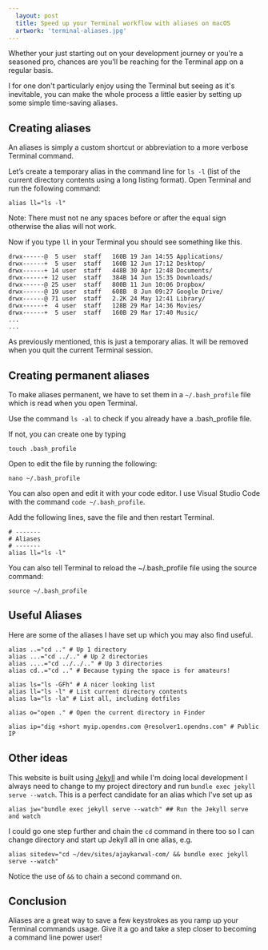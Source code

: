```yaml
---
  layout: post
  title: Speed up your Terminal workflow with aliases on macOS
  artwork: 'terminal-aliases.jpg'
---
```


Whether your just starting out on your development journey or you're a seasoned pro, chances are you'll be reaching for the Terminal app on a regular basis.

I for one don't particularly enjoy using the Terminal but seeing as it's inevitable, you can make the whole process a little easier by setting up some simple time-saving aliases.

## Creating aliases

An aliases is simply a custom shortcut or abbreviation to a more verbose Terminal command.

Let’s create a temporary alias in the command line for `ls -l` (list of the current directory contents using a long listing format). Open Terminal and run the following command:

```shell
alias ll="ls -l"
```

Note: There must not ne any spaces before or after the equal sign otherwise the alias will not work.

Now if you type `ll` in your Terminal you should see something like this.

```shell
drwx------@  5 user  staff   160B 19 Jan 14:55 Applications/
drwx------+  5 user  staff   160B 12 Jun 17:12 Desktop/
drwx------+ 14 user  staff   448B 30 Apr 12:48 Documents/
drwx------+ 12 user  staff   384B 14 Jun 15:35 Downloads/
drwx------@ 25 user  staff   800B 11 Jun 10:06 Dropbox/
drwx------@ 19 user  staff   608B  8 Jun 09:27 Google Drive/
drwx------@ 71 user  staff   2.2K 24 May 12:41 Library/
drwx------+  4 user  staff   128B 29 Mar 14:36 Movies/
drwx------+  5 user  staff   160B 29 Mar 17:40 Music/
...
...
```

As previously mentioned, this is just a temporary alias. It will be removed when you quit the current Terminal session.


## Creating permanent aliases

To make aliases permanent, we have to set them in a `~/.bash_profile` file which is read when you open Terminal.

Use the command `ls -al` to check if you already have a .bash_profile file.

If not, you can create one by typing

```shell
touch .bash_profile
```

Open to edit the file by running the following:

```shell
nano ~/.bash_profile
```

You can also open and edit it with your code editor. I use Visual Studio Code with the command `code ~/.bash_profile`.

Add the following lines, save the file and then restart Terminal.

```shell
# -------
# Aliases
# -------
alias ll="ls -l"
```
You can also tell Terminal to reload the ~/.bash_profile file using the source command:

```shell
source ~/.bash_profile
```

## Useful Aliases
Here are some of the aliases I have set up which you may also find useful.

```shell
alias ..="cd .." # Up 1 directory
alias ...="cd ../.." # Up 2 directories
alias ....="cd ../../.." # Up 3 directories
alias cd..="cd .." # Because typing the space is for amateurs!

alias ls="ls -GFh" # A nicer looking list
alias ll="ls -l" # List current directory contents
alias la="ls -la" # List all, including dotfiles

alias o="open ." # Open the current directory in Finder

alias ip="dig +short myip.opendns.com @resolver1.opendns.com" # Public IP
```

## Other ideas

This website is built using [Jekyll](http://jekyllrb.com) and while I'm doing local development I always need to change to my project directory and run `bundle exec jekyll serve --watch`. This is a perfect candidate for an alias which I've set up as

```shell
alias jw="bundle exec jekyll serve --watch" ## Run the Jekyll serve and watch
```

I could go one step further and chain the `cd` command in there too so I can change directory and start up Jekyll all in one alias, e.g.

```shell
alias sitedev="cd ~/dev/sites/ajaykarwal-com/ && bundle exec jekyll serve --watch"
```
Notice the use of `&&` to chain a second command on.


## Conclusion

Aliases are a great way to save a few keystrokes as you ramp up your Terminal commands usage. Give it a go and take a step closer to becoming a command line power user!


